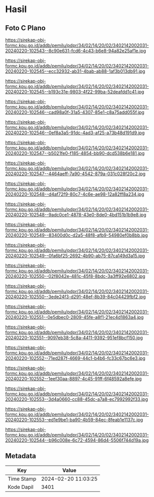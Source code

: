 # Hasil

## Foto C Plano

https://sirekap-obj-formc.kpu.go.id/addb/pemilu/pdpr/34/02/14/20/02/3402142002031-20240220-102543--8c90e631-fcd6-4c43-b6e8-94a82e25af1e.jpg

https://sirekap-obj-formc.kpu.go.id/addb/pemilu/pdpr/34/02/14/20/02/3402142002031-20240220-102545--ecc32932-ab31-4bab-ab88-1af3b013db91.jpg

https://sirekap-obj-formc.kpu.go.id/addb/pemilu/pdpr/34/02/14/20/02/3402142002031-20240220-102545--b193c31e-9803-4f22-99ba-52deafdd1c41.jpg

https://sirekap-obj-formc.kpu.go.id/addb/pemilu/pdpr/34/02/14/20/02/3402142002031-20240220-102546--cad98a0f-31a5-4307-85e1-c8a75add055f.jpg

https://sirekap-obj-formc.kpu.go.id/addb/pemilu/pdpr/34/02/14/20/02/3402142002031-20240220-102546--0ef8a3a5-91dc-4ad3-af25-a73b48d191d9.jpg

https://sirekap-obj-formc.kpu.go.id/addb/pemilu/pdpr/34/02/14/20/02/3402142002031-20240220-102547--b5021fe0-f185-4854-bb90-dcd538b6e181.jpg

https://sirekap-obj-formc.kpu.go.id/addb/pemilu/pdpr/34/02/14/20/02/3402142002031-20240220-102547--4464aeff-7a90-4542-879a-031c028f20c2.jpg

https://sirekap-obj-formc.kpu.go.id/addb/pemilu/pdpr/34/02/14/20/02/3402142002031-20240220-102548--d4af72f9-80c7-4c6e-ae98-12a82ff8a234.jpg

https://sirekap-obj-formc.kpu.go.id/addb/pemilu/pdpr/34/02/14/20/02/3402142002031-20240220-102548--9adc0ce1-4878-43e0-8de0-4bd151b1b9e8.jpg

https://sirekap-obj-formc.kpu.go.id/addb/pemilu/pdpr/34/02/14/20/02/3402142002031-20240220-102549--83400d0c-d2a5-48f8-afb9-54980ef0b8bb.jpg

https://sirekap-obj-formc.kpu.go.id/addb/pemilu/pdpr/34/02/14/20/02/3402142002031-20240220-102549--0fa6bf25-2692-4b90-ab75-87ca149d3a15.jpg

https://sirekap-obj-formc.kpu.go.id/addb/pemilu/pdpr/34/02/14/20/02/3402142002031-20240220-102550--02f8042e-481c-45f8-8bdc-3a3ff92e6802.jpg

https://sirekap-obj-formc.kpu.go.id/addb/pemilu/pdpr/34/02/14/20/02/3402142002031-20240220-102550--3ede24f3-d291-48ef-8b39-84c04429fbf2.jpg

https://sirekap-obj-formc.kpu.go.id/addb/pemilu/pdpr/34/02/14/20/02/3402142002031-20240220-102551--0e5dbec0-2809-45fe-a8f1-21ec4d1863a4.jpg

https://sirekap-obj-formc.kpu.go.id/addb/pemilu/pdpr/34/02/14/20/02/3402142002031-20240220-102551--9097eb38-5c8a-4411-9392-951ef8bcf150.jpg

https://sirekap-obj-formc.kpu.go.id/addb/pemilu/pdpr/34/02/14/20/02/3402142002031-20240220-102552--71ed287f-4669-44c1-b4b6-fc33c67bc6e3.jpg

https://sirekap-obj-formc.kpu.go.id/addb/pemilu/pdpr/34/02/14/20/02/3402142002031-20240220-102552--1eef30aa-8897-4c45-91ff-6f48592a8efe.jpg

https://sirekap-obj-formc.kpu.go.id/addb/pemilu/pdpr/34/02/14/20/02/3402142002031-20240220-102553--3d4a0660-cc88-45dc-a7a8-ec7992992f33.jpg

https://sirekap-obj-formc.kpu.go.id/addb/pemilu/pdpr/34/02/14/20/02/3402142002031-20240220-102553--ed1e9be1-ba90-4b59-84ec-8feab1e1137c.jpg

https://sirekap-obj-formc.kpu.go.id/addb/pemilu/pdpr/34/02/14/20/02/3402142002031-20240220-102544--b96c008e-6c72-4594-86d4-5506f744d19a.jpg


## Metadata

| Key        | Value               |
| ---------- | ------------------- |
| Time Stamp | 2024-02-20 11:03:25 |
| Kode Dapil | 3401                |



